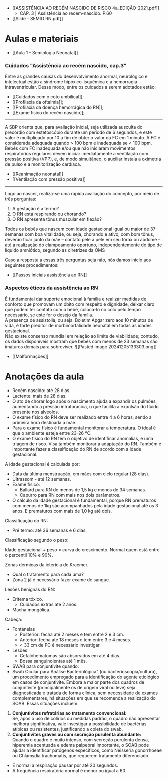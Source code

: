 - [[ASSISTÊNCIA AO RECÉM NASCIDO DE RISCO 4a_EDIÇÃO-2021.pdf]]
	- CAP. 3 | Assistência ao recém-nascido. P.60
- [[Slide - SEMIO RN.pdf]]

# Aulas e materiais
- [[Aula 1 - Semiologia Neonatal]]
### Cuidados "Assistência ao recém nascido, cap.3"
Entre as grandes causas do desenvolvimento anormal, neurológico e intelectual estão a síndrome hipóxico-isquêmica e a hemorragia intraventricular. 
Desse modo, entre os cuidados a serem adotados estão: 
- [[Cuidados com o coto umbilical]]; 
- [[Profilaxia da oftalmia]];
- [[Profilaxia da doença hemorrágica do RN]]; 
- [[Exame físico do recém nascido]];

---
A SBP orienta que, para avaliação inicial, seja utilizada ausculta do precórdio com estetoscópio durante um período de 6 segundos, e este valor é multiplicado por 10 a fim de obter o valor da FC em 1 minuto. A FC é considerada adequada quando > 100 bpm e inadequada se < 100 bpm.           
Bebês com FC inadequada e/ou que não iniciaram movimentos respiratórios regulares devem iniciar imediatamente a ventilação com pressão positiva (VPP), e, de modo simultâneo, o auxiliar instala a oximetria de pulso e a monitorização cardíaca.

- [[Reanimação neonatal]]
- [[Ventilação com pressão positiva]]
---

Logo ao nascer, realiza-se uma rápida avaliação do concepto, por meio de três perguntas: 
1. A gestação é a termo? 
2. O RN está respirando ou chorando?
3. O RN apresenta tônus muscular em flexão?

Todos os bebês que nascem com idade gestacional igual ou maior de 37 semanas com boa vitalidade, ou seja, chorando e ativo, com bom tônus, deverão ficar junto da mãe – contato pele a pele em seu tórax ou abdome – até a realização do clampeamento oportuno, independentemente do tipo de líquido amniótico, segundo as diretrizes da OMS

Caso a resposta a essas três perguntas seja não, nós damos início aos seguintes procedimentos: 
- [[Passos iniciais assistência ao RN]]

### Aspectos éticos da assistência ao RN
É fundamental dar suporte emocional à família e realizar medidas de conforto que promovam um óbito com respeito e dignidade, deixar claro que podem ter contato com o bebê, colocá-lo no colo pelo tempo necessário, se este for o desejo da família.                   
A presença de assistolia, ou seja, Boletim Apgar zero aos 10 minutos de vida, é forte preditor de morbimortalidade neonatal em todas as idades gestacional.   
Não existe consenso mundial em relação ao limite de viabilidade; contudo, os dados disponíveis mostram que bebês com menos de 23 semanas são imaturos demais para sobreviver.
![[Pasted image 20241205133303.png]]
- [[Malformações]]

# Anotações da aula 
- Recém nascido: até 28 dias. 
- Lactente: mais de 28 dias. 
- O ato de chorar logo após o nascimento ajuda a expandir os pulmões, aumentando a pressão intratorácica, o que facilita a expulsão do fluido presente nos alvéolos.
- O exame físico do RN deve ser realizado entre 4 a 6 horas, sendo a primeira hora destinada a mãe. 
- Para o exame físico é fundamental monitorar a temperatura. O ideal é que o ambiente esteja entre 23-26 ºC. 
- O exame físico do RN tem o objetivo de identificar anomalias, é uma triagem de risco. Visa também monitorar a adaptação do RN. Também é importante fazer a classificação do RN de acordo com a Idade gestacional. 

A idade gestacional é calculada por:
- Data da última menstruação, em mães com ciclo regular (28 dias). 
- Ultrassom - até 12 semanas. 
- Exame físico:
	- Ballard para RN de menos de 1,5 kg e menos de 34 semanas. 
	- Capurro para RN com mais nos dois parâmetros. 
- O cálculo da idade gestacional é fundamental, porque RN prematuros com menos de 1kg são acompanhados pela idade gestacional até os 3 anos. E prematuros com mais de 1,0 kg até dois. 

Classificação do RN: 
- Pré termo: até 36 semanas e 6 dias. 

Classificação segundo o peso: 

Idade gestacional + peso = curva de crescimento. Normal quem está entre o percentil 10% e 90%. 

Zonas dérmicas da icterícia de Kraemer. 
- Qual o tratamento para cada uma? 
- Zona 2 já é necessário fazer exame de sangue. 

Lesões benignas do RN: 
- Eritema tóxico. 
	- Cuidados extras até 2 anos. 
- Macha mongólica. 

Cabeça: 
- Fontanelas 
	- Posterior: fecha até 2 meses e tem entre 2 e 3 cm. 
	- Anterior: fecha até 18 meses e tem entre 3 e 4 meses. 
	- < 33 cm de PC é necessário investigar. 
- Lesões
	- Cefalohematomas são absorvidos em até 4 dias. 
	- Bossa sanguinolentas até 1 mês. 
- SWAB para conjuntivite quando: 
- Swab Ocular para Análise Bacteriológica" (ou bacterioscopia/cultura), um procedimento empregado para a identificação do agente etiológico em casos de conjuntivite. Embora a maior parte dos quadros de conjuntivite (principalmente os de origem viral ou leve) seja diagnosticada e tratada de forma clínica, sem necessidade de exames complementares, há situações em que se recomenda a realização do SOAB. Essas situações incluem:
1. **Conjuntivites refratárias ao tratamento convencional:**  
    Se, após o uso de colírios ou medidas padrão, o quadro não apresentar melhora significativa, vale investigar a possibilidade de bactérias atípicas ou resistentes, justificando a coleta do swab.
2. **Conjuntivites graves ou com secreção purulenta abundante:**  
    Quando o quadro é muito intenso, com secreção purulenta densa, hiperemia acentuada e edema palpebral importante, o SOAB pode ajudar a identificar patógenos específicos, como Neisseria gonorrhoeae ou Chlamydia trachomatis, que requerem tratamento diferenciado.

- É normal a respiração pausar por até 20 segundos. 
- A frequência respiratória normal é menor ou igual a 60. 
